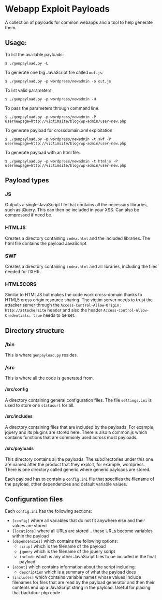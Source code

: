 # Webapp Exploit Payloads

A collection of payloads for common webapps and a tool to help
generate them.


## Usage:

To list the available payloads:

	$ ./genpayload.py -L 

To generate one big JavaScript file called `out.js`:

	$ ./genpayload.py -p wordpress/newadmin -o out.js

To list valid parameters:

	$ ./genpayload.py -p wordpress/newadmin -H

To pass the parameters through command line:

	$ ./genpayload.py -p wordpress/newadmin -P usernewpage=http://victimsite/blog/wp-admin/user-new.php

To generate payload for crossdomain.xml exploitation:

	$ ./genpayload.py -p wordpress/newadmin -t swf -P usernewpage=http://victimsite/blog/wp-admin/user-new.php

To generate payload with an html file:

	$ ./genpayload.py -p wordpress/newadmin -t htmljs -P usernewpage=http://victimsite/blog/wp-admin/user-new.php

## Payload types

### JS

Outputs a single JavaScript file that contains all the necessary libraries, such as 
jQuery. This can then be included in your XSS. Can also be compressed if need be. 

### HTMLJS

Creates a directory containing `index.html` and the included libraries. The html
file contains the payload JavaScript. 

### SWF

Creates a directory containing `index.html` and all libraries, including the
files needed for flXHR.

### HTML5CORS

Similar to HTMLJS but makes the code work cross-domain thanks to HTML5 
cross origin resource sharing. The victim server needs to trust the attacker server
through the `Access-Control-Allow-Origin: http://attackersite` header and also the header
`Access-Control-Allow-Credentials: true` needs to be set.

## Directory structure

### /bin

This is where `genpayload.py` resides.

### /src

This is where all the code is generated from. 

#### /src/config

A directory containing general configuration files. The file
`settings.ini` is used to store one `statusurl` for all.  

#### /src/includes

A directory containing files that are included by the payloads. For example,
jquery and its plugins are stored here. There is also a common.js which 
contains functions that are commonly used across most payloads. 

#### /src/payloads

This directory contains all the payloads. The subdirectories under this one
are named after the product that they exploit, for example, wordpress. 
There is one directory called generic where generic payloads are stored. 

Each payload has to contain a `config.ini` file that specifies the filename
of the payload, other dependencies and default variable values. 

## Configuration files

Each `config.ini` has the following sections:

- `[config]` where all variables that do not fit anywhere else and their values are stored 
- `[locations]` where all URLs are stored .. these URLs become variables within the payload 
- `[dependencies]` which contains the following options:
	- `script` which is the filename of the payload
	- `jquery` which is the filename of the jquery script
	- `include` which is any other JavaScript files to be included in the final payload
- `[about]` which contains information about the script including:
	- `description` which is a summary of what the payload does
- `[includes]` which contains variable names whose values include filenames for files 
  that are read by the payload generator and then their contents end up a JavaScript 
  string in the payload. Useful for placing that backdoor php code